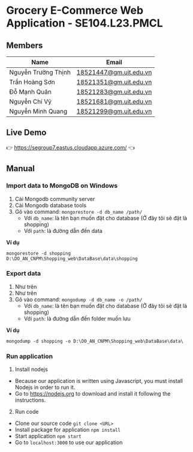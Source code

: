 # Grocery E-Commerce Web Application - SE104.L23.PMCL

## Members

| Name                | Email                  |
| ------------------- | ---------------------- |
| Nguyễn Trường Thịnh | 18521447@gm.uit.edu.vn |
| Trần Hoàng Sơn      | 18521351@gm.uit.edu.vn |
| Đỗ Mạnh Quân        | 18521283@gm.uit.edu.vn |
| Nguyễn Chí Vỹ       | 18521681@gm.uit.edu.vn |
| Nguyễn Minh Quang   | 18521299@gm.uit.edu.vn |

## Live Demo

👉 https://segroup7.eastus.cloudapp.azure.com/ 👈

## Manual

### Import data to MongoDB on Windows
1. Cài Mongodb community server
2. Cài Mongodb database tools
3. Gõ vào command: `mongorestore -d db_name /path/`
	- Với `db_name`: là tên bạn muốn đặt cho database (Ở đây tôi sẽ đặt là shopping)
	- Với `path`: là đường dẫn đến data

**Ví dụ**

`mongorestore -d shopping D:\DO_AN_CNPM\Shopping_web\DataBase\data\shopping`

### Export data
1. Như trên
2. Như trên
3. Gõ vào command: `mongodump -d db_name -o /path/`
	- Với `db_name`: là tên bạn muốn đặt cho database (Ở đây tôi sẽ đặt là shopping)
	- Với `path`: là đường dẫn đến folder muốn lưu

**Ví dụ**

`mongodump -d shopping -o D:\DO_AN_CNPM\Shopping_web\DataBase\data\`

### Run application
1. Install nodejs
- Because our application is written using Javascript, you must install Nodejs in order to run it.
- Go to https://nodejs.org to download and install it following the instructions.
2. Run code
- Clone our source code
	`git clone <URL>`
- Install package for application
	`npm install`
- Start application
	`npm start`
- Go to `localhost:3000` to use our application



